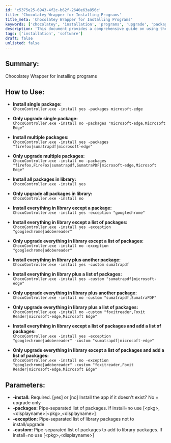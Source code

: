```yaml
---
id: 'c5375e25-6943-4f2c-b62f-2640e63a856c'
title: 'Chocolatey Wrapper for Installing Programs'
title_meta: 'Chocolatey Wrapper for Installing Programs'
keywords: ['chocolatey', 'installation', 'programs', 'upgrade', 'packages']
description: 'This document provides a comprehensive guide on using the Chocolatey Wrapper to install and upgrade various software packages efficiently. It covers commands for installing single and multiple packages, upgrading existing installations, and managing exceptions and custom packages in the library.'
tags: ['installation', 'software']
draft: false
unlisted: false
---
```


## Summary:

Chocolatey Wrapper for installing programs

## How to Use:

- **Install single package:**  
  `ChocoController.exe -install yes -packages microsoft-edge`  

- **Only upgrade single package:**  
  `ChocoController.exe -install no -packages "microsoft-edge,Microsoft Edge"`  

- **Install multiple packages:**  
  `ChocoController.exe -install yes -packages "firefox|sumatrapdf|microsoft-edge"`  

- **Only upgrade multiple packages:**  
  `ChocoController.exe -install no -packages "firefox,FireFox|sumatrapdf,SumatraPDF|microsoft-edge,Microsoft Edge"`  

- **Install all packages in library:**  
  `ChocoController.exe -install yes`  

- **Only upgrade all packages in library:**  
  `ChocoController.exe -install no`  

- **Install everything in library except a package:**  
  `ChocoController.exe -install yes -exception "googlechrome"`  

- **Install everything in library except a list of packages:**  
  `ChocoController.exe -install yes -exception "googlechrome|adobereader"`  

- **Only upgrade everything in library except a list of packages:**  
  `ChocoController.exe -install no -exception "googlechrome|adobereader"`  

- **Install everything in library plus another package:**  
  `ChocoController.exe -install yes -custom sumatrapdf`  

- **Install everything in library plus a list of packages:**  
  `ChocoController.exe -install yes -custom "sumatrapdf|microsoft-edge"`  

- **Only upgrade everything in library plus another package:**  
  `ChocoController.exe -install no -custom "sumatrapdf,SumatraPDF"`  

- **Only upgrade everything in library plus a list of packages:**  
  `ChocoController.exe -install no -custom "foxitreader,Foxit Reader|microsoft-edge,Microsoft Edge"`  

- **Install everything in library except a list of packages and add a list of packages:**  
  `ChocoController.exe -install yes -exception "googlechrome|adobereader" -custom "sumatrapdf|microsoft-edge"`  

- **Only upgrade everything in library except a list of packages and add a list of packages:**  
  `ChocoController.exe -install no -exception "googlechrome|adobereader" -custom "foxitreader,Foxit Reader|microsoft-edge,Microsoft Edge"`  

## Parameters:

- **-install:** Required. [yes] or [no] Install the app if it doesn't exist? No = upgrade only  
- **-packages:** Pipe-separated list of packages. If install=no use [\<pkg>,\<displayname>|\<pkg>,\<displayname>]  
- **-exception:** Pipe-separated list of library packages not to install/upgrade  
- **-custom:** Pipe-separated list of packages to add to library packages. If install=no use [\<pkg>,\<displayname>]  
